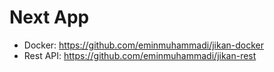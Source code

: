 # Next App

- Docker: https://github.com/eminmuhammadi/jikan-docker
- Rest API: https://github.com/eminmuhammadi/jikan-rest